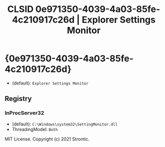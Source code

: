 ﻿---
title: "CLSID 0e971350-4039-4a03-85fe-4c210917c26d | Explorer Settings Monitor"
excerpt: What is COM-Object CLSID 0e971350-4039-4a03-85fe-4c210917c26d?
---

# {0e971350-4039-4a03-85fe-4c210917c26d}

* (default): `Explorer Settings Monitor`

## Registry


### InProcServer32

* (default): `C:\Windows\system32\SettingMonitor.dll`
* ThreadingModel: `Both`

MIT License. Copyright (c) 2021 Strontic.


